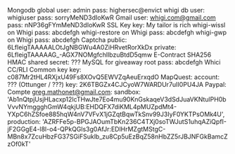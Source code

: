 Mongodb
	global
		user: admin
		pass: highersec@envict
	whigi db
		user: whigiuser
		pass: sorryMeND3dIoKwR
Gmail
	user: whigi.com@gmail.com
	pass: nNP36gFYmMeND3dIoKwR
SSL Key
   	key: My tailor is rich
whigi-wissl on Whigi
	pass: abcdefgh
whigi-restore on Whigi
	pass: abcdefgh
whigi-gwp on Whigi
	pass: abcdefgh
Captcha
   	public: 6LfleigTAAAAALOtJgNBGWu4A0ZiHRvetRorXkDx
   	private: 6LfleigTAAAAAG_-AGX7NOMgfchlIbzuBtdD5qmw
E-Contract
	SHA256 HMAC shared secret: ???
MySQL for giveaway
	root pass: abcdefgh
Whici CC/RLI Common key
	key: c087Mr2tHL4RXjxU49Fs8XOvQ5EWVZqAeuErxqdO
MapQuest:
	account: ??? (Ottunger / ???)
	key: 2K6TBGZx4CJCyoW7WARDUr7uII0PU4JA
Paypal:
	Compte greg.mathonet@gmail.com:
		sandbox: 'Ab1nQtpjUsjHLacxp12lcTHwJte7Eo4mu90KnGskaqeV3dSdJuaVKNtulPH0bVvvNYmggghGmW4qkjUB:EHDQFX7diKML4pMUZpdMt4-YXpC6hZSfoe885hqW4nV7VFvX1jGZqtBqwTkSnv99J3IyF0YKTPsOMk4U',
		production: 'AZRFFe5p-BPGJAOumTbKn236C4TXj0soTWJutS1uhqAZiQpfI-jF2GGgE4-l8l-o4-QPkQGls3g0AfJr:EDlHrMZgtMStgC-MBn8x7ZcuHbzFG37SGiFSuklb_zu8Cp5uEzBqZ58nHbZZ5rJBJNFGkBamcZzOf0kT'